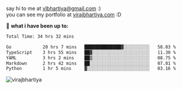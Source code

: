 say hi to me at [vlbhartiya@gmail.com](mailto:vlbhartiya@gmail.com) :)<br/>
you can see my portfolio at [virajbhartiya.com](https://virajbhartiya.com) :D<br/>


🚀 **what i have been up to:**

<!--START_SECTION:waka-->

```txt
Total Time: 34 hrs 32 mins

Go            20 hrs 7 mins   ██████████████▓░░░░░░░░░░   58.03 %
TypeScript    3 hrs 55 mins   ██▓░░░░░░░░░░░░░░░░░░░░░░   11.30 %
YAML          3 hrs 2 mins    ██▒░░░░░░░░░░░░░░░░░░░░░░   08.75 %
Markdown      2 hrs 42 mins   ██░░░░░░░░░░░░░░░░░░░░░░░   07.81 %
Python        1 hr 5 mins     ▓░░░░░░░░░░░░░░░░░░░░░░░░   03.16 %
```

<!--END_SECTION:waka-->

<p align="left"> <img src="https://komarev.com/ghpvc/?username=virajbhartiya&color=blue" alt="virajbhartiya" /> </p>
